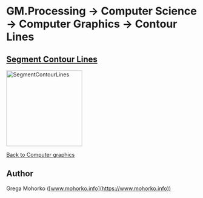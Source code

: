 # GM.Processing -> Computer Science -> Computer Graphics -> Contour Lines

## [Segment Contour Lines](SegmentContourLines.md)

<img src="/Documentation/Signal/Image/Segmentation/Clustering/SLIC/SLIC%20Yamaha%20k=64.gif" alt="SegmentContourLines" title="Segment Contour Lines" height="200" />

[Back to Computer graphics](/src/GM.Processing/GM.Processing/ComputerScience/ComputerGraphics)

## Author
Grega Mohorko ([www.mohorko.info](https://www.mohorko.info))
